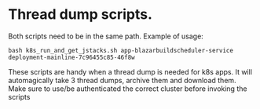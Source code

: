 # Thread dump scripts.

Both scripts need to be in the same path. Example of usage:
```
bash k8s_run_and_get_jstacks.sh app-blazarbuildscheduler-service deployment-mainline-7c96455c85-46f8w
```

These scripts are handy when a thread dump is needed for k8s apps. It will automagically take 3 thread dumps,
archive them and download them. Make sure to use/be authenticated the correct cluster before invoking the scripts



